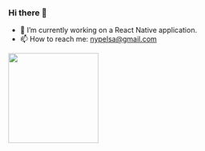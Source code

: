 ### Hi there 👋

- 🔭 I’m currently working on a React Native application.
- 📫 How to reach me: nypelsa@gmail.com

<img height="180em" src="https://github-readme-stats.vercel.app/api?username=nyplex&theme=tokyonight&show_icons=true&hide_border=true&&count_private=true&include_all_commits=true" />

